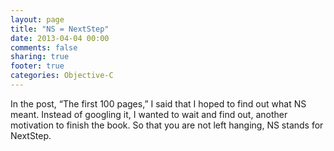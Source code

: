 ```yaml
---
layout: page
title: "NS = NextStep"
date: 2013-04-04 00:00
comments: false
sharing: true
footer: true
categories: Objective-C
---
```

In the post, “The first 100 pages,” I said that I hoped to find out what NS meant. Instead of googling it, I wanted to wait and find out, another motivation to finish the book. So that you are not left hanging, NS stands for NextStep.
